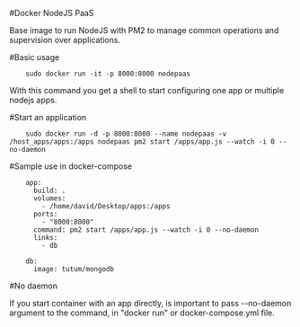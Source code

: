 #Docker NodeJS PaaS

Base image to run NodeJS with PM2 to manage common operations and supervision over applications.

#Basic usage

		sudo docker run -it -p 8000:8000 nodepaas

With this command you get a shell to start configuring one app or multiple nodejs apps. 


#Start an application

		sudo docker run -d -p 8000:8000 --name nodepaas -v /host_apps/apps:/apps nodepaas pm2 start /apps/app.js --watch -i 0 --no-daemon

#Sample use in docker-compose

		app:
		  build: .
		  volumes:
		    - /home/david/Desktop/apps:/apps
		  ports:
		    - "8000:8000"
		  command: pm2 start /apps/app.js --watch -i 0 --no-daemon
		  links:
		    - db  

		db:
		  image: tutum/mongodb

#No daemon

If you start container with an app directly, is important to pass --no-daemon argument to the command, in "docker run" or docker-compose.yml file.